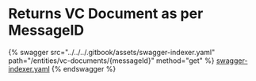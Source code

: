 # Returns VC Document as per MessageID

{% swagger src="../../../.gitbook/assets/swagger-indexer.yaml" path="/entities/vc-documents/{messageId}" method="get" %}
[swagger-indexer.yaml](../../../.gitbook/assets/swagger-indexer.yaml)
{% endswagger %}

